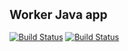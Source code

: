 ## Worker Java app

[![Build Status](http://35.246.129.113:8080/buildStatus/icon?job=instavote%2Fworker-build&subject=Build&color=Blue)](http://35.246.129.113:8080/job/instavote/job/worker-build/)
[![Build Status](http://35.246.129.113:8080/buildStatus/icon?job=instavote%2Fworker-test&subject=UnitTest&color=Pink)](http://35.246.129.113:8080/job/instavote/job/worker-test/)
